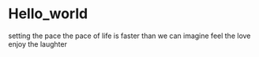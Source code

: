 # Hello_world
setting the pace
the pace of life is faster than we can imagine 
feel the love 
enjoy the laughter

